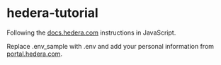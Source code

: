 # hedera-tutorial

Following the [docs.hedera.com](https://docs.hedera.com) instructions in JavaScript.

Replace .env_sample with .env and add your personal information from [portal.hedera.com](https://portal.hedera.com).
